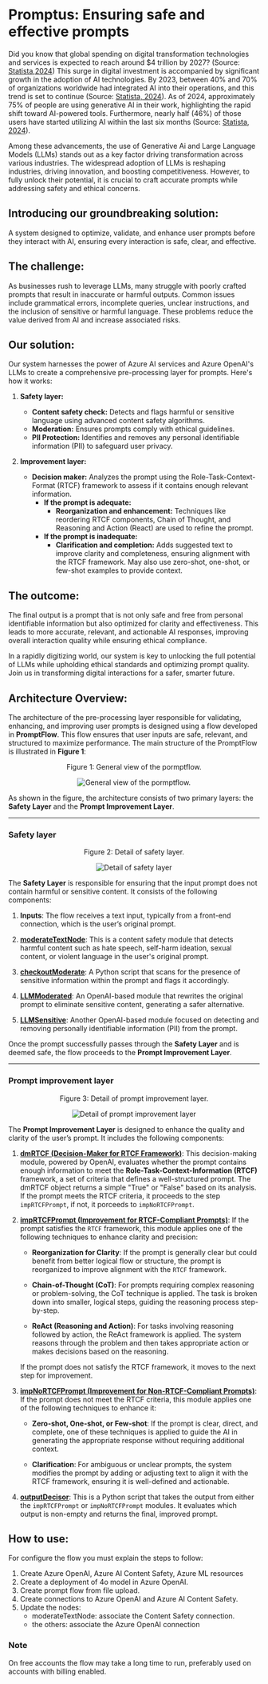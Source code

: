 # Promptus: Ensuring safe and effective prompts

Did you know that global spending on digital transformation technologies and services is expected to reach around $4 trillion by 2027? (Source: [Statista,2024](https://www.statista.com/statistics/870924/worldwide-digital-transformation-market-size/)) This surge in digital investment is accompanied by significant growth in the adoption of AI technologies. By 2023, between 40% and 70% of organizations worldwide had integrated AI into their operations, and this trend is set to continue (Source: [Statista, 2024](https://www.statista.com/statistics/742993/worldwide-survey-corporate-disruptive-technology-adoption/)).
As of 2024, approximately 75% of people are using generative AI in their work, highlighting the rapid shift toward AI-powered tools. Furthermore, nearly half (46%) of those users have started utilizing AI within the last six months (Source: [Statista, 2024](https://www.statista.com/statistics/1482102/rate-of-generative-ai-utilization-globally/)).

Among these advancements, the use of Generative Ai and Large Language Models (LLMs) stands out as a key factor driving transformation across various industries. The widespread adoption of LLMs is reshaping industries, driving innovation, and boosting competitiveness. However, to fully unlock their potential, it is crucial to craft accurate prompts while addressing safety and ethical concerns.

## Introducing our groundbreaking solution:

A system designed to optimize, validate, and enhance user prompts before they interact with AI, ensuring every interaction is safe, clear, and effective.

## The challenge:

As businesses rush to leverage LLMs, many struggle with poorly crafted prompts that result in inaccurate or harmful outputs. Common issues include grammatical errors, incomplete queries, unclear instructions, and the inclusion of sensitive or harmful language. These problems reduce the value derived from AI and increase associated risks.

## Our solution:

Our system harnesses the power of Azure AI services and Azure OpenAI's LLMs to create a comprehensive pre-processing layer for prompts. Here's how it works:

1. **Safety layer:**
   - **Content safety check:** Detects and flags harmful or sensitive language using advanced content safety algorithms.
   - **Moderation:** Ensures prompts comply with ethical guidelines.
   - **PII Protection:** Identifies and removes any personal identifiable information (PII) to safeguard user privacy.

2. **Improvement layer:**
   - **Decision maker:** Analyzes the prompt using the Role-Task-Context-Format (RTCF) framework to assess if it contains enough relevant information.
     - **If the prompt is adequate:**
       - **Reorganization and enhancement:** Techniques like reordering RTCF components, Chain of Thought, and Reasoning and Action (React) are used to refine the prompt.
     - **If the prompt is inadequate:**
       - **Clarification and completion:** Adds suggested text to improve clarity and completeness, ensuring alignment with the RTCF framework. May also use zero-shot, one-shot, or few-shot examples to provide context.

## The outcome:

The final output is a prompt that is not only safe and free from personal identifiable information but also optimized for clarity and effectiveness. This leads to more accurate, relevant, and actionable AI responses, improving overall interaction quality while ensuring ethical compliance.

In a rapidly digitizing world, our system is key to unlocking the full potential of LLMs while upholding ethical standards and optimizing prompt quality. Join us in transforming digital interactions for a safer, smarter future.

## Architecture Overview:

The architecture of the pre-processing layer responsible for validating, enhancing, and improving user prompts is designed using a flow developed in **PromptFlow**. This flow ensures that user inputs are safe, relevant, and structured to maximize performance. The main structure of the PromptFlow is illustrated in **Figure 1**:

<p align="center">
  Figure 1: General view of the pormptflow.
</p>
<p align="center">
  <img src="resources/General_flow.png" alt="General view of the pormptflow."/>
</p>

As shown in the figure, the architecture consists of two primary layers: the **Safety Layer** and the **Prompt Improvement Layer**.

---

### Safety layer

<p align="center">
  Figure 2: Detail of safety layer.
</p>
<p align="center">
  <img src="resources/Safety_layer.png" alt="Detail of safety layer"/>
</p>

The **Safety Layer** is responsible for ensuring that the input prompt does not contain harmful or sensitive content. It consists of the following components:

1. **Inputs**: The flow receives a text input, typically from a front-end connection, which is the user’s original prompt.
  
2. [**moderateTextNode**](https://github.com/InnovationChallenge-EQ5/Promptus/blob/main/Hackathon-promptflow/flow.dag.yaml): This is a content safety module that detects harmful content such as hate speech, self-harm ideation, sexual content, or violent language in the user's original prompt.

3. [**checkoutModerate**](https://github.com/InnovationChallenge-EQ5/Promptus/blob/main/Hackathon-promptflow/checkoutModerate.py): A Python script that scans for the presence of sensitive information within the prompt and flags it accordingly.

4. [**LLMModerated**](https://github.com/InnovationChallenge-EQ5/Promptus/blob/main/Hackathon-promptflow/LLMHate.jinja2): An OpenAI-based module that rewrites the original prompt to eliminate sensitive content, generating a safer alternative.

5. [**LLMSensitive**](https://github.com/InnovationChallenge-EQ5/Promptus/blob/main/Hackathon-promptflow/LLMSensitive.jinja2): Another OpenAI-based module focused on detecting and removing personally identifiable information (PII) from the prompt.

Once the prompt successfully passes through the **Safety Layer** and is deemed safe, the flow proceeds to the **Prompt Improvement Layer**.

---

### Prompt improvement layer

<p align="center">
  Figure 3: Detail of prompt improvement layer.
</p>
<p align="center">
  <img src="resources/Improvement_layer.png" alt="Detail of prompt improvement layer"/>
</p>

The **Prompt Improvement Layer** is designed to enhance the quality and clarity of the user’s prompt. It includes the following components:

1. [**dmRTCF (Decision-Maker for RTCF Framework)**](https://github.com/InnovationChallenge-EQ5/Promptus/blob/main/Hackathon-promptflow/dmRTCF.jinja2): This decision-making module, powered by OpenAI, evaluates whether the prompt contains enough information to meet the **Role-Task-Context-Information (RTCF)** framework, a set of criteria that defines a well-structured prompt. The dmRTCF object returns a simple "True" or "False" based on its analysis. If the prompt meets the RTCF criteria, it proceeds to the step `impRTCFPrompt`, if not, it porceeds to `impNoRTCFPrompt`.

2. [**impRTCFPrompt (Improvement for RTCF-Compliant Prompts)**](https://github.com/InnovationChallenge-EQ5/Promptus/blob/main/Hackathon-promptflow/impRTCFPrompt.jinja2): If the prompt satisfies the `RTCF` framework, this module applies one of the following techniques to enhance clarity and precision:

   - **Reorganization for Clarity**: If the prompt is generally clear but could benefit from better logical flow or structure, the prompt is reorganized to improve alignment with the `RTCF` framework.
   
   - **Chain-of-Thought (CoT)**: For prompts requiring complex reasoning or problem-solving, the CoT technique is applied. The task is broken down into smaller, logical steps, guiding the reasoning process step-by-step.

   - **ReAct (Reasoning and Action)**: For tasks involving reasoning followed by action, the ReAct framework is applied. The system reasons through the problem and then takes appropriate action or makes decisions based on the reasoning.

   If the prompt does not satisfy the RTCF framework, it moves to the next step for improvement.

3. [**impNoRTCFPrompt (Improvement for Non-RTCF-Compliant Prompts)**](https://github.com/InnovationChallenge-EQ5/Promptus/blob/main/Hackathon-promptflow/impNoRTCFPrompt.jinja2): If the prompt does not meet the RTCF criteria, this module applies one of the following techniques to enhance it:

   - **Zero-shot, One-shot, or Few-shot**: If the prompt is clear, direct, and complete, one of these techniques is applied to guide the AI in generating the appropriate response without requiring additional context.
   
   - **Clarification**: For ambiguous or unclear prompts, the system modifies the prompt by adding or adjusting text to align it with the RTCF framework, ensuring it is well-defined and actionable.

4. [**outputDecisor**](https://github.com/InnovationChallenge-EQ5/Promptus/blob/main/Hackathon-promptflow/outputDecisor.py): This is a Python script that takes the output from either the `impRTCFPrompt` or `impNoRTCFPrompt` modules. It evaluates which output is non-empty and returns the final, improved prompt.

## How to use:

For configure the flow you must explain the steps to follow:
1. Create Azure OpenAI, Azure AI Content Safety, Azure ML resources
2. Create a deployment of 4o model in Azure OpenAI.
3. Create prompt flow from file upload.
4. Create connections to Azure OpenAI and Azure AI Content Safety.
5. Update the nodes:
   - moderateTextNode: associate the Content Safety connection.
   - the others: associate the Azure OpenAI connection

### Note
On free accounts the flow may take a long time to run, preferably used on accounts with billing enabled.
